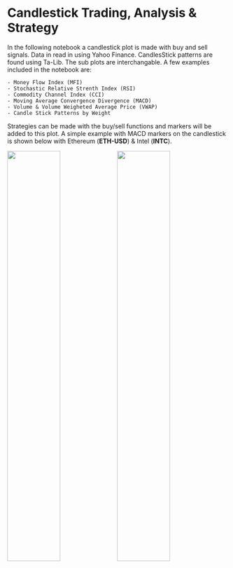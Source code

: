 # Candlestick Trading, Analysis & Strategy

In the following notebook a candlestick plot is made with buy and sell signals. Data in read in using Yahoo Finance. CandlesStick patterns are found using Ta-Lib. The sub plots are interchangable. A few examples included in the notebook are: 

    - Money Flow Index (MFI)
    - Stochastic Relative Strenth Index (RSI)
    - Commodity Channel Index (CCI)
    - Moving Average Convergence Divergence (MACD)
    - Volume & Volume Weigheted Average Price (VWAP)
    - Candle Stick Patterns by Weight
    
Strategies can be made with the buy/sell functions and markers will be added to this plot. A simple example with MACD markers on the candlestick is shown below with Ethereum (**ETH-USD**) & Intel (**INTC**).

<p float="left">
  <img src="GIFs/ETHUSD.gif" width="49%" />
  <img src="GIFs/INTC.gif" width="49%" /> 
</p>
